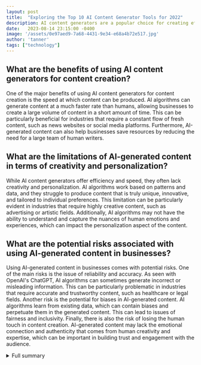 ```yaml
---
layout: post
title:  "Exploring the Top 10 AI Content Generator Tools for 2022"
description: AI content generators are a popular choice for creating effective and efficient content. They use artificial intelligence to generate engaging and relevant content for various purposes.
date:   2023-08-14 23:15:00 -0400
image: '/assets/0e97aed9-7a68-4431-9e34-e68a4b72e517.jpg'
author: 'tanner'
tags: ["technology"]
---
```


## What are the benefits of using AI content generators for content creation?
One of the major benefits of using AI content generators for content creation is the speed at which content can be produced. AI algorithms can generate content at a much faster rate than humans, allowing businesses to create a large volume of content in a short amount of time. This can be particularly beneficial for industries that require a constant flow of fresh content, such as news websites or social media platforms. Furthermore, AI-generated content can also help businesses save resources by reducing the need for a large team of human writers.

## What are the limitations of AI-generated content in terms of creativity and personalization?
While AI content generators offer efficiency and speed, they often lack creativity and personalization. AI algorithms work based on patterns and data, and they struggle to produce content that is truly unique, innovative, and tailored to individual preferences. This limitation can be particularly evident in industries that require highly creative content, such as advertising or artistic fields. Additionally, AI algorithms may not have the ability to understand and capture the nuances of human emotions and experiences, which can impact the personalization aspect of the content.

## What are the potential risks associated with using AI-generated content in businesses?
Using AI-generated content in businesses comes with potential risks. One of the main risks is the issue of reliability and accuracy. As seen with OpenAI's ChatGPT, AI algorithms can sometimes generate incorrect or misleading information. This can be particularly problematic in industries that require accurate and trustworthy content, such as healthcare or legal fields. Another risk is the potential for biases in AI-generated content. AI algorithms learn from existing data, which can contain biases and perpetuate them in the generated content. This can lead to issues of fairness and inclusivity. Finally, there is also the risk of losing the human touch in content creation. AI-generated content may lack the emotional connection and authenticity that comes from human creativity and expertise, which can be important in building trust and engagement with the audience.

<details>
  <summary>Full summary</summary>
AI content generators are a popular choice for creating effective and efficient content. They use artificial intelligence to generate engaging and relevant content for various purposes. In this article, we explore the top 10 AI content generator tools for 2022.<br><br>AI-generated content is becoming popular in various industries. Businesses are using AI tools for content creation and copywriting. AI-generated content can be produced faster than human-written content, making it a cost-effective solution. It also has the potential to improve search engine optimization and help overcome writer's block.<br><br>OpenAI's ChatGPT has recently been introduced for content generation. However, it has faced controversies due to generating answers that were later found to be incorrect. This has raised concerns about the reliability and accuracy of AI-generated content.<br><br>Despite its benefits, AI-generated content also has its drawbacks. One of the criticisms is that it lacks creativity and personalization. While AI tools can generate content based on entered text format, topic, and keywords, they cannot generate new ideas on their own. Human editing is still required to ensure the quality and originality of the content.<br><br>There are multiple ways to use AI-generated content. It can be used for research purposes, overcoming writer's block, proofreading current material, writing short content, translation, and creating templates. AI-generated content examples include programs like CopyAI.<br><br>In conclusion, AI content generation is on the rise and has both advantages and disadvantages. Businesses are embracing AI tools for content creation to save time and resources. However, it is important to consider the limitations and potential risks associated with AI-generated content. Human creativity and expertise are still essential in producing high-quality and authentic content.
</details>

